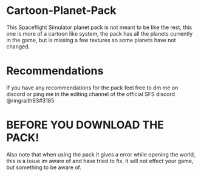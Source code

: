 # Cartoon-Planet-Pack
This Spaceflight Simulator planet pack is not meant to be like the rest, this one is more of a cartoon like system, the pack has all the planets currently in the game, but is missing a few textures so some planets have not changed.

# Recommendations
If you have any recommendations for the pack feel free to dm me on discord or ping me in the editing channel of the official SFS discord @ringraith93#3185

# BEFORE YOU DOWNLOAD THE PACK!
Also note that when using the pack it gives a error while opening the world, this is a issue im aware of and have tried to fix, it will not effect your game, but something to be aware of.
